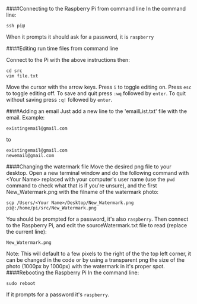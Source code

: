 ####Connecting to the Raspberry Pi from command line
In the command line:
```
ssh pi@
```
When it prompts it should ask for a password, it is `raspberry`

####Editing run time files from command line

Connect to the Pi with the above instructions then:
```
cd src
vim file.txt
```
Move the cursor with the arrow keys. Press `i` to toggle editing on. Press `esc` to toggle editing off. To save and quit press `:wq` followed by `enter`. To quit without saving press `:q!` followed by `enter`.

####Adding an email
Just add a new line to the 'emailList.txt' file with the email. Example:

```
existingemail@gmail.com
```
to
```
existingemail@gmail.com
newemail@gmail.com
```

####Changing the watermark file
Move the desired png file to your desktop. Open a new terminal window and do the following command with \<Your Name> replaced with your computer's user name (use the `pwd` command to check what that is if you're unsure), and the first New_Watermark.png with the filname of the watermark photo:
```
scp /Users/<Your Name>/Desktop/New_Watermark.png pi@:/home/pi/src/New_Watermark.png
```
You should be prompted for a password, it's also `raspberry`.
Then connect to the Raspberry Pi, and edit the sourceWatermark.txt file to read (replace the current line):
```
New_Watermark.png
```
Note: This will default to a few pixels to the right of the the top left corner, it can be changed in the code or by using a transparent png the size of the photo (1000px by 1000px) with the watermark in it's proper spot.
####Rebooting the Raspberry Pi
In the command line:
```
sudo reboot
```
If it prompts for a password it's `raspberry`.
